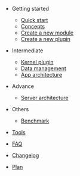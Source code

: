 - Getting started

  - [Quick start](quick-start.md)
  - [Concepts](concept.md)
  - [Create a new module](create-new-module.md)
  - [Create a new plugin](create-new-plugin.md)

- Intermediate

  - [Kernel plugin](kernel-plugin.md)
  - [Data management](data-management.md)
  - [App architecture](app-architecture.md)

- Advance

  - [Server architecture](server-architecture.md)
  
- Others

  - [Benchmark](benchmark.md)

- [Tools](tools.md)
- [FAQ](faq.md)
- [Changelog](changelog.md)
- [Plan](plan.md)
